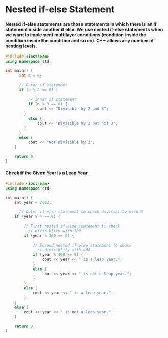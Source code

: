 # Nested if-else Statement

#### Nested if-else statements are those statements in which there is an if statement inside another if else. We use nested if-else statements when we want to implement multilayer conditions (condition inside the condition inside the condition and so on). C++ allows any number of nesting levels.

```cpp
#include <iostream>
using namespace std;

int main() {
      int n = 6;
      
      // Outer if statement
      if (n % 2 == 0) {
      
          // Inner if statement
          if (n % 3 == 0) {
              cout << "Divisible by 2 and 3";
        }
          else {
              cout << "Divisible by 2 but not 3";
        }
      }
      else {
          cout << "Not Divisible by 2";
    }

    return 0;
}
```

#### Check if the Given Year is a Leap Year

```cpp
#include <iostream>
using namespace std;

int main() {
    int year = 2023;

      // Outer if-else statement to check divisiblity with 0
    if (year % 4 == 0) {
      
        // First nested if-else statement to check
          // divisiblity with 100
        if (year % 100 == 0) {
          
            // Second nested if-else statement to check
              // divisiblity with 400
            if (year % 400 == 0) {
                cout << year << " is a leap year.";
            }
            else {
                cout << year << " is not a leap year.";
            }
        }
        else {
            cout << year << " is a leap year.";
        }
    }
    else {
        cout << year << " is not a leap year.";
    }

    return 0;
}
```